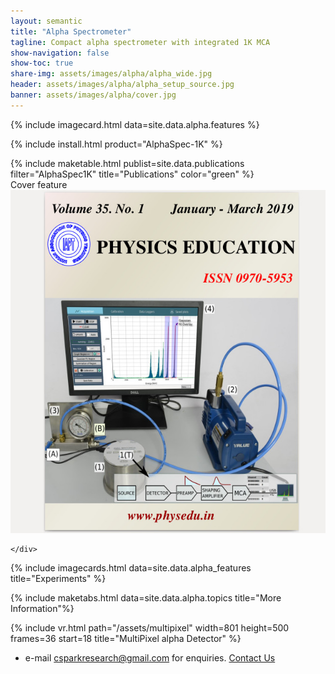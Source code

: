```yaml
---
layout: semantic
title: "Alpha Spectrometer"
tagline: Compact alpha spectrometer with integrated 1K MCA
show-navigation: false
show-toc: true
share-img: assets/images/alpha/alpha_wide.jpg
header: assets/images/alpha/alpha_setup_source.jpg
banner: assets/images/alpha/cover.jpg
---
```



{% include imagecard.html data=site.data.alpha.features %}

{% include install.html product="AlphaSpec-1K"  %}


<div class="ui items">
	<div class="item">
		<div class="content">
			<div class="description">
			{% include maketable.html publist=site.data.publications filter="AlphaSpec1K" title="Publications" color="green" %}
			</div>
		</div>
		<div class="ui segment raised middle aligned" >
			<a class="ui ribbon pink label">Cover feature</a>
			<div class="ui centered image medium photocard">
				<img src="/assets/images/physedu_alpha.jpg" alt="On the cover page of Physics Education" class="ui image">
			</div>
		</div>

	</div>
</div>

<div class="ui clearing hidden divider"></div>




{% include imagecards.html data=site.data.alpha_features title="Experiments" %}

{% include maketabs.html data=site.data.alpha.topics title="More Information"%}


{% include vr.html path="/assets/multipixel" width=801 height=500 frames=36 start=18 title="MultiPixel alpha Detector"  %}

* e-mail csparkresearch@gmail.com for enquiries. [Contact Us](contact)
